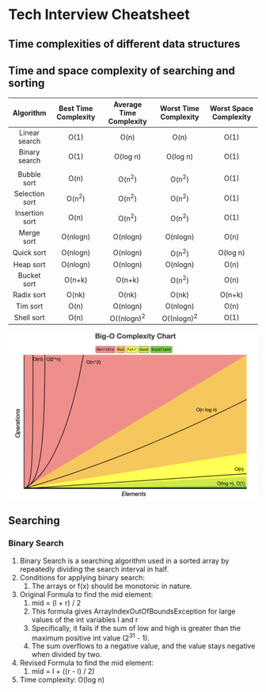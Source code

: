 # Tech Interview Cheatsheet

## Time complexities of different data structures


## Time and space complexity of searching and sorting

|   Algorithm    | Best Time Complexity | Average Time Complexity | Worst Time Complexity  | Worst Space Complexity |
|:--------------:|:--------------------:|:-----------------------:|:----------------------:|:----------------------:|
| Linear search  |         O(1)         |          O(n)           |          O(n)          |          O(1)          |
| Binary search  |         O(1)         |        O(log n)         |        O(log n)        |          O(1)          |
|                |                      |                         |                        |                        |
|  Bubble sort   |         O(n)         |    O(n<sup>2</sup>)     |    O(n<sup>2</sup>)    |          O(1)          |
| Selection sort |   O(n<sup>2</sup>)   |    O(n<sup>2</sup>)     |    O(n<sup>2</sup>)    |          O(1)          |
| Insertion sort |         O(n)         |    O(n<sup>2</sup>)     |    O(n<sup>2</sup>)    |          O(1)          |
|   Merge sort   |       O(nlogn)       |        O(nlogn)         |        O(nlogn)        |          O(n)          |
|   Quick sort   |       O(nlogn)       |        O(nlogn)         |    O(n<sup>2</sup>)    |        O(log n)        |
|   Heap sort    |       O(nlogn)       |        O(nlogn)         |        O(nlogn)        |          O(n)          |
|  Bucket sort   |        O(n+k)        |         O(n+k)          |    O(n<sup>2</sup>)    |          O(n)          |
|   Radix sort   |        O(nk)         |          O(nk)          |         O(nk)          |         O(n+k)         |
|    Tim sort    |         O(n)         |        O(nlogn)         |        O(nlogn)        |          O(n)          |
|   Shell sort   |         O(n)         |  O((nlogn)<sup>2</sup>  | O((nlogn)<sup>2</sup>  |          O(1)          |

![Big O complexity chart](https://github.com/suyogkolte/leetcode/blob/main/Images/Big%20O%20complexity%20chart.png)

## Searching
### Binary Search
1. Binary Search is a searching algorithm used in a sorted array by repeatedly dividing the search interval in half.
2. Conditions for applying binary search: 
   1. The arrays or f(x) should be monotonic in nature.
3. Original Formula to find the mid element:
   1. mid = (l + r) / 2
   2. This formula gives ArrayIndexOutOfBoundsException for large values of the int variables l and r
   3. Specifically, it fails if the sum of low and high is greater than the maximum positive int value (2<sup>31</sup> - 1). 
   4. The sum overflows to a negative value, and the value stays negative when divided by two.
4. Revised Formula to find the mid element:
   1. mid = l + ((r - l) / 2)
5. Time complexity: O(log n)



